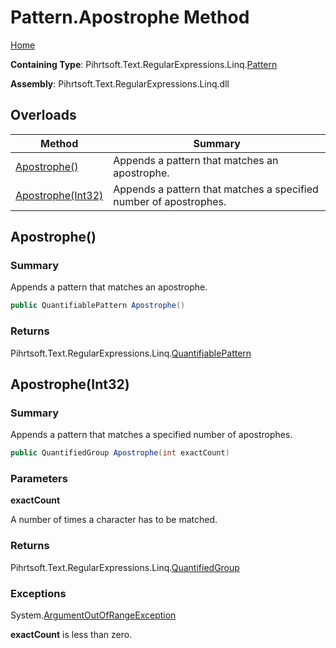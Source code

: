 # Pattern\.Apostrophe Method

[Home](../../../../../../README.md)

**Containing Type**: Pihrtsoft\.Text\.RegularExpressions\.Linq\.[Pattern](../README.md)

**Assembly**: Pihrtsoft\.Text\.RegularExpressions\.Linq\.dll

## Overloads

| Method | Summary |
| ------ | ------- |
| [Apostrophe()](#Pihrtsoft_Text_RegularExpressions_Linq_Pattern_Apostrophe) | Appends a pattern that matches an apostrophe\. |
| [Apostrophe(Int32)](#Pihrtsoft_Text_RegularExpressions_Linq_Pattern_Apostrophe_System_Int32_) | Appends a pattern that matches a specified number of apostrophes\. |

## Apostrophe\(\) <a name="Pihrtsoft_Text_RegularExpressions_Linq_Pattern_Apostrophe"></a>

### Summary

Appends a pattern that matches an apostrophe\.

```csharp
public QuantifiablePattern Apostrophe()
```

### Returns

Pihrtsoft\.Text\.RegularExpressions\.Linq\.[QuantifiablePattern](../../QuantifiablePattern/README.md)

## Apostrophe\(Int32\) <a name="Pihrtsoft_Text_RegularExpressions_Linq_Pattern_Apostrophe_System_Int32_"></a>

### Summary

Appends a pattern that matches a specified number of apostrophes\.

```csharp
public QuantifiedGroup Apostrophe(int exactCount)
```

### Parameters

**exactCount**

A number of times a character has to be matched\.

### Returns

Pihrtsoft\.Text\.RegularExpressions\.Linq\.[QuantifiedGroup](../../QuantifiedGroup/README.md)

### Exceptions

System\.[ArgumentOutOfRangeException](https://docs.microsoft.com/en-us/dotnet/api/system.argumentoutofrangeexception)

**exactCount** is less than zero\.

